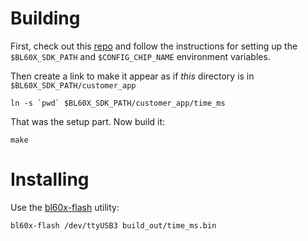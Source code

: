# Building

First, check out this [repo](https://github.com/pine64/bl_iot_sdk) and follow the instructions for setting up the `$BL60X_SDK_PATH` and `$CONFIG_CHIP_NAME` environment variables.

Then create a link to make it appear as if *this* directory is in `$BL60X_SDK_PATH/customer_app`

```shell
ln -s `pwd` $BL60X_SDK_PATH/customer_app/time_ms
```

That was the setup part. Now build it:

```shell
make
```

# Installing

Use the [bl60x-flash](https://github.com/stschake/bl60x-flash) utility:

```shell
bl60x-flash /dev/ttyUSB3 build_out/time_ms.bin
```
